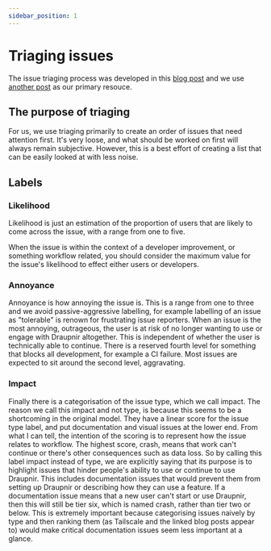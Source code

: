 ```yaml
---
sidebar_position: 1
---
```


# Triaging issues

The issue triaging process was developed in this [blog post](https://marewolf.me/posts/draupnir/2401.html#triaging)
and we use [another post](https://lostgarden.home.blog/2008/05/20/improving-bug-triage-with-user-pain/)
as our primary resouce.

## The purpose of triaging

For us, we use triaging primarily to create an order of issues that
need attention first. It's very loose, and what should be worked on
first will always remain subjective. However, this is a best effort
of creating a list that can be easily looked at with less noise.

## Labels

### Likelihood

Likelihood is just an estimation of the proportion of users that are
likely to come across the issue, with a range from one to five.

When the issue is within the context of a developer improvement,
or something workflow related, you should consider the maximum
value for the issue's likelihood to effect either users or developers.

### Annoyance

Annoyance is how annoying the issue is. This is a range from one to
three and we avoid passive-aggressive labelling, for example labelling
of an issue as "tolerable" is renown for frustrating issue reporters.
When an issue is the most annoying, outrageous, the user is at risk of
no longer wanting to use or engage with Draupnir altogether.
This is independent of whether the user is technically able to continue.
There is a reserved fourth level for something that blocks all development,
for example a CI failure.
Most issues are expected to sit around the second level, aggravating.

### Impact

Finally there is a categorisation of the issue type, which we call impact.
The reason we call this impact and not type, is because this seems to
be a shortcoming in the original model. They have a linear score for
the issue type label, and put documentation and visual issues at the
lower end. From what I can tell, the intention of the scoring is to
represent how the issue relates to workflow. The highest score, crash,
means that work can't continue or there's other consequences such as
data loss. So by calling this label impact instead of type, we are
explicitly saying that its purpose is to highlight issues that hinder
people's ability to use or continue to use Draupnir. This includes
documentation issues that would prevent them from setting up Draupnir
or describing how they can use a feature. If a documentation issue
means that a new user can't start or use Draupnir, then this will
still be tier six, which is named crash, rather than tier two or below.
This is extremely important because categorising issues naively by type
and then ranking them (as Tailscale and the linked blog posts appear to)
would make critical documentation issues seem less important at a glance.
